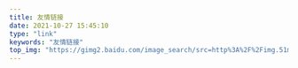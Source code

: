 ```yaml
---
title: 友情链接
date: 2021-10-27 15:45:10
type: "link"
keywords: "友情链接"
top_img: "https://gimg2.baidu.com/image_search/src=http%3A%2F%2Fimg.51miz.com%2FElement%2F00%2F71%2F19%2F53%2Fbcc8e2f2_E711953_cc717082.jpg%21%2Fquality%2F90%2Funsharp%2Ftrue%2Fcompress%2Ftrue%2Fformat%2Fjpg%2Ffh%2F630&refer=http%3A%2F%2Fimg.51miz.com&app=2002&size=f9999,10000&q=a80&n=0&g=0n&fmt=auto?sec=1654420981&t=4b60d5b4471092b4e1eac4de0c104d70"
---
```

